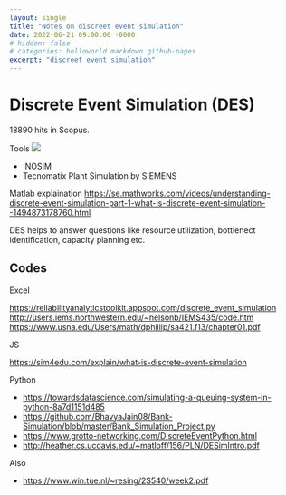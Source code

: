 ```yaml
---
layout: single
title: "Notes on discreet event simulation"
date: 2022-06-21 09:00:00 -0000
# hidden: false
# categories: helloworld markdown github-pages
excerpt: "discreet event simulation"
---
```


# Discrete Event Simulation (DES)


18890 hits in Scopus.


Tools
![](https://paper-attachments.dropbox.com/s_C371FD7F55EA6247F582EC2A7917930A5AB7C8E72931D30FDCE8A7CB66CD3B82_1601842132735_image.png)

- INOSIM
- Tecnomatix Plant Simulation by SIEMENS



Matlab explaination
https://se.mathworks.com/videos/understanding-discrete-event-simulation-part-1-what-is-discrete-event-simulation--1494873178760.html


DES helps to answer questions like resource utilization, bottlenect identification, capacity planning etc.



## Codes


Excel

https://reliabilityanalyticstoolkit.appspot.com/discrete_event_simulation
http://users.iems.northwestern.edu/~nelsonb/IEMS435/code.htm
https://www.usna.edu/Users/math/dphillip/sa421.f13/chapter01.pdf

JS

https://sim4edu.com/explain/what-is-discrete-event-simulation


Python
- https://towardsdatascience.com/simulating-a-queuing-system-in-python-8a7d1151d485
- https://github.com/BhavyaJain08/Bank-Simulation/blob/master/Bank_Simulation_Project.py
- https://www.grotto-networking.com/DiscreteEventPython.html
- http://heather.cs.ucdavis.edu/~matloff/156/PLN/DESimIntro.pdf


Also
- https://www.win.tue.nl/~resing/2S540/week2.pdf

